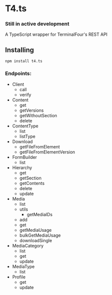 # T4.ts
### Still in active development
A TypeScript wrapper for TerminalFour's REST API

## Installing
`npm install t4.ts`
### Endpoints:
- Client
  - call
  - verify
- Content
  - get
  - getVersions
  - getWithoutSection
  - delete
- ContentType
  - list
  - listType
- Download
  - getFileFromElement
  - getFileFromElementVersion
- FormBuilder
  - list
- Hierarchy
  - get
  - getSection
  - getContents
  - delete
  - update
- Media
  - list
  - utils
    - getMediaIDs
  - add
  - get
  - getMediaUsage
  - bulkGetMediaUsage
  - downloadSingle
- MediaCategory
  - list
  - get
  - update
- MediaType
  - list
- Profile
  - get
  - update